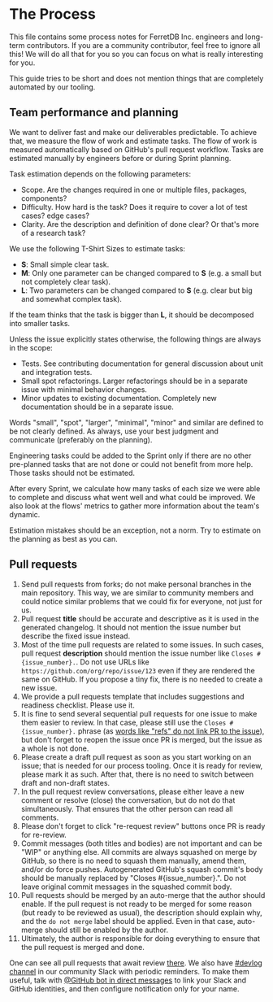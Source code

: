 # The Process

This file contains some process notes for FerretDB Inc. engineers and long-term contributors.
If you are a community contributor, feel free to ignore all this!
We will do all that for you so you can focus on what is really interesting for you.

This guide tries to be short and does not mention things that are completely automated by our tooling.

## Team performance and planning

We want to deliver fast and make our deliverables predictable.
To achieve that, we measure the flow of work and estimate tasks.
The flow of work is measured automatically based on GitHub's pull request workflow.
Tasks are estimated manually by engineers before or during Sprint planning.

Task estimation depends on the following parameters:

* Scope.
  Are the changes required in one or multiple files, packages, components?
* Difficulty.
  How hard is the task?
  Does it require to cover a lot of test cases?
  edge cases?
* Clarity.
  Are the description and definition of done clear?
  Or that's more of a research task?

We use the following T-Shirt Sizes to estimate tasks:

* **S**: Small simple clear task.
* **M**: Only one parameter can be changed compared to **S** (e.g. a small but not completely clear task).
* **L**: Two parameters can be changed compared to **S** (e.g. clear but big and somewhat complex task).

If the team thinks that the task is bigger than **L**, it should be decomposed into smaller tasks.

Unless the issue explicitly states otherwise, the following things are always in the scope:

* Tests.
  See contributing documentation for general discussion about unit and integration tests.
* Small spot refactorings.
  Larger refactorings should be in a separate issue with minimal behavior changes.
* Minor updates to existing documentation.
  Completely new documentation should be in a separate issue.

Words "small", "spot", "larger", "minimal", "minor" and similar are defined to be not clearly defined.
As always, use your best judgment and communicate (preferably on the planning).

Engineering tasks could be added to the Sprint only if there are no other pre-planned tasks that are not done
or could not benefit from more help.
Those tasks should not be estimated.

After every Sprint, we calculate how many tasks of each size we were able to complete
and discuss what went well and what could be improved.
We also look at the flows' metrics to gather more information about the team's dynamic.

Estimation mistakes should be an exception, not a norm.
Try to estimate on the planning as best as you can.

## Pull requests

1. Send pull requests from forks; do not make personal branches in the main repository.
   This way, we are similar to community members and could notice similar problems that we could fix for everyone,
   not just for us.
2. Pull request **title** should be accurate and descriptive as it is used in the generated changelog.
   It should not mention the issue number but describe the fixed issue instead.
3. Most of the time pull requests are related to some issues.
   In such cases, pull request **description** should mention the issue number like `Closes #{issue_number}.`.
   Do not use URLs like `https://github.com/org/repo/issue/123` even if they are rendered the same on GitHub.
   If you propose a tiny fix, there is no needed to create a new issue.
4. We provide a pull requests template that includes suggestions and readiness checklist.
   Please use it.
5. It is fine to send several sequential pull requests for one issue to make them easier to review.
   In that case, please still use the `Closes #{issue_number}.` phrase
   (as [words like "refs" do not link PR to the issue](https://docs.github.com/en/issues/tracking-your-work-with-issues/linking-a-pull-request-to-an-issue#linking-a-pull-request-to-an-issue-using-a-keyword)),
   but don't forget to reopen the issue once PR is merged,
   but the issue as a whole is not done.
6. Please create a draft pull request as soon as you start working on an issue; that is needed for our process tooling.
   Once it is ready for review, please mark it as such.
   After that, there is no need to switch between draft and non-draft states.
7. In the pull request review conversations, please either leave a new comment or resolve (close) the conversation,
   but do not do that simultaneously.
   That ensures that the other person can read all comments.
8. Please don't forget to click "re-request review" buttons once PR is ready for re-review.
9. Commit messages (both titles and bodies) are not important and can be "WIP" or anything else.
   All commits are always squashed on merge by GitHub, so there is no need to squash them manually, amend them, and/or do force pushes.
   Autogenerated GitHub's squash commit's body should be manually replaced by "Closes #{issue_number}.".
   Do not leave original commit messages in the squashed commit body.
10. Pull requests should be merged by an auto-merge that the author should enable.
    If the pull request is not ready to be merged for some reason (but ready to be reviewed as usual),
    the description should explain why, and the `do not merge` label should be applied.
    Even in that case, auto-merge should still be enabled by the author.
11. Ultimately, the author is responsible for doing everything to ensure that the pull request is merged and done.

One can see all pull requests that await review [there](https://github.com/pulls/review-requested?q=user%3AFerretDB+is%3Aopen).
We also have [#devlog channel](https://ferretdb.slack.com/archives/C02P0MR7VJS)
in our community Slack with periodic reminders.
To make them useful,
talk with [@GitHub bot in direct messages](https://ferretdb.slack.com/archives/D02P4EJPFGV)
to link your Slack and GitHub identities,
and then configure notification only for your name.
